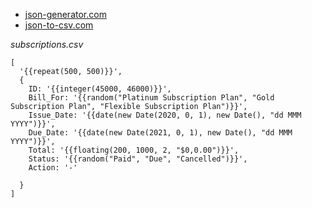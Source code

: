 
* [json-generator.com](https://json-generator.com/#)
* [json-to-csv.com](https://www.convertcsv.com/json-to-csv.htm)

*subscriptions.csv*
```
[
  '{{repeat(500, 500)}}',
  {
    ID: '{{integer(45000, 46000)}}',
    Bill_For: '{{random("Platinum Subscription Plan", "Gold Subscription Plan", "Flexible Subscription Plan")}}',
    Issue_Date: '{{date(new Date(2020, 0, 1), new Date(), "dd MMM YYYY")}}',
    Due_Date: '{{date(new Date(2021, 0, 1), new Date(), "dd MMM YYYY")}}',
    Total: '{{floating(200, 1000, 2, "$0,0.00")}}',
    Status: '{{random("Paid", "Due", "Cancelled")}}',
    Action: '-'

  }
]
```